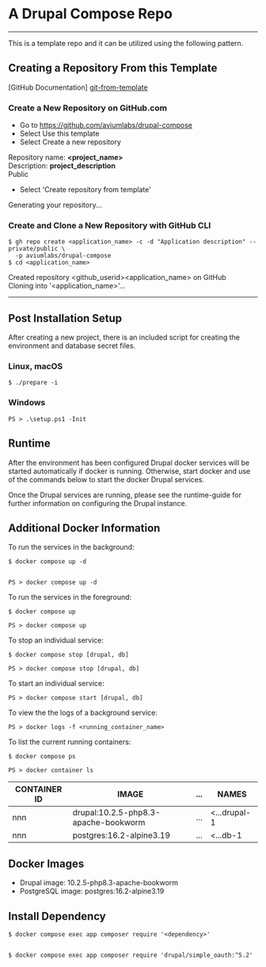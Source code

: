 # A Drupal Compose Repo


---


This is a template repo and it can be utilized using the following pattern. 


## Creating a Repository From this Template


[GitHub Documentation] [git-from-template]


### Create a New Repository on GitHub.com


- Go to https://github.com/aviumlabs/drupal-compose
- Select Use this template
- Select Create a new repository


Repository name: __<project_name>__  
Description: __project_description__  
Public  


- Select 'Create repository from template'


Generating your repository...


### Create and Clone a New Repository with GitHub CLI


    $ gh repo create <application_name> -c -d "Application description" --private/public \
      -p aviumlabs/drupal-compose 
    $ cd <application_name>


Created repository \<github\_userid\>\<application\_name\>  on GitHub  
Cloning into '\<application\_name\>'...  


---


## Post Installation Setup 


After creating a new project, there is an included script for creating the 
environment and database secret files. 


### Linux, macOS


    $ ./prepare -i


### Windows


    PS > .\setup.ps1 -Init 


## Runtime


After the environment has been configured Drupal docker services will be 
started automatically if docker is running. Otherwise, start docker and 
use of the commands below to start the docker Drupal services.

Once the Drupal services are running, please see the runtime-guide for 
further information on configuring the Drupal instance.


## Additional Docker Information 



To run the services in the background:


    $ docker compose up -d


    PS > docker compose up -d



To run the services in the foreground:


    $ docker compose up

    PS > docker compose up

    
To stop an individual service:


    $ docker compose stop [drupal, db]

    PS > docker compose stop [drupal, db]


To start an individual service:


    PS > docker compose start [drupal, db]


To view the the logs of a background service:


    PS > docker logs -f <running_container_name>


To list the current running containers:


    $ docker compose ps

    PS > docker container ls



| CONTAINER ID   | IMAGE                                | ... | NAMES           |
|----------------|--------------------------------------|-----|-----------------|
| nnn            | drupal:10.2.5-php8.3-apache-bookworm | ... | \<...drupal-1   |
| nnn            | postgres:16.2-alpine3.19             | ... | \<...db-1       |


## Docker Images


- Drupal image: 10.2.5-php8.3-apache-bookworm
- PostgreSQL image: postgres:16.2-alpine3.19


[git-from-template]: https://docs.github.com/en/repositories/creating-and-managing-repositories/creating-a-repository-from-a-template


## Install Dependency


    $ docker compose exec app composer require '<dependency>'


    $ docker compose exec app composer require 'drupal/simple_oauth:^5.2'
     

